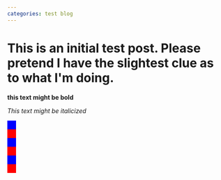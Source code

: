 ```yaml
---
categories: test blog
---
```


# This is an initial test post. Please pretend I have the slightest clue as to what I'm doing.

<b>this text might be bold</b>

<i>This text might be italicized</i>

<div style="background-color: blue; height: 20px; width: 20px;"></div>
<div style="background-color: red; height: 20px; width: 20px;"></div>
<div style="background-color: blue; height: 20px; width: 20px;"></div>
<div style="background-color: red; height: 20px; width: 20px;"></div>
<div style="background-color: blue; height: 20px; width: 20px;"></div>
<div style="background-color: red; height: 20px; width: 20px;"></div>
